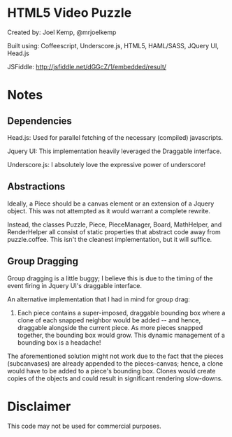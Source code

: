 HTML5 Video Puzzle
======
Created by: Joel Kemp, @mrjoelkemp

Built using: Coffeescript, Underscore.js, HTML5, HAML/SASS, JQuery UI, Head.js

JSFiddle: http://jsfiddle.net/dGGcZ/1/embedded/result/

# Notes

## Dependencies
Head.js: 	Used for parallel fetching of the necessary (compiled) javascripts.

Jquery UI: 	This implementation heavily leveraged the Draggable interface.

Underscore.js: 	I absolutely love the expressive power of underscore!

## Abstractions
Ideally, a Piece should be a canvas element or an extension of a Jquery object. This was not attempted as it would warrant a complete rewrite.

Instead, the classes Puzzle, Piece, PieceManager, Board, MathHelper, and RenderHelper all consist of static properties that abstract code away from puzzle.coffee. This isn't the cleanest implementation, but it will suffice.

## Group Dragging
Group dragging is a little buggy; I believe this is due to the timing of the event firing in Jquery UI's draggable interface. 

An alternative implementation that I had in mind for group drag:

1. Each piece contains a super-imposed, draggable bounding box where a clone of each snapped neighbor would be added -- and hence, draggable alongside the current piece. As more pieces snapped together, the bounding box would grow. This dynamic management of a bounding box is a headache!

The aforementioned solution might not work due to the fact that the pieces (subcanvases) are already appended to the pieces-canvas; hence, a clone would have to be added to a piece's bounding box. Clones would create copies of the objects and could result in significant rendering slow-downs.

# Disclaimer
This code may not be used for commercial purposes.
